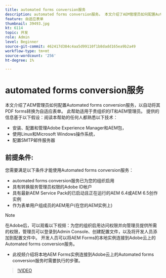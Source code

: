 ```yaml
---
title: automated forms conversion服务
description: automated forms conversion服务。 本文介绍了AEM管理员如何配置Automated forms conversion服务，以自动将其PDF forms转换为自适应表单。 此帮助适用于贵组织的IT和AEM管理员。
feature: 自适应表单
thumbnail: 39493.jpg
kt: 6114
topic: 开发
role: Admin
level: Beginner
source-git-commit: 462417d384c4aa5d99110f1b8dadd165ea9b2a49
workflow-type: tm+mt
source-wordcount: '256'
ht-degree: 1%

---
```


# automated forms conversion服务

本文介绍了AEM管理员如何配置Automated forms conversion服务，以自动将其PDF forms转换为自适应表单。 此帮助适用于贵组织的IT和AEM管理员。 提供的信息基于以下假设：阅读本帮助的任何人都熟悉以下技术：

* 安装、配置和管理Adobe Experience Manager和AEM包，
* 使用Linux和Microsoft Windows操作系统，
* 配置SMTP邮件服务器

## 前提条件:

您需要满足以下条件才能使用Automated forms conversion服务：

* automated forms conversion服务已为您的组织启用
* 具有转换服务管理员权限的Adobe ID帐户
* 具有最新AEM Service Pack的已启动且正在运行的AEM 6.4或AEM 6.5创作实例
* 作为表单用户组成员的AEM用户(在您的AEM实例上)

>[!NOTE]
>在Adobe后，可以观看以下视频：为您的组织启用访问权限并向管理员提供所需的权限，管理员可以登录到Admin Console、创建配置文件，以及将开发人员添加到配置文件中。 开发人员可以将AEM Forms的本地实例连接到Adobe云上的Automated forms conversion服务。

* 此视频介绍将本地AEM Forms实例连接到Adobe云上的Automated forms conversion服务时需要执行的步骤。

>[!VIDEO](https://video.tv.adobe.com/v/39493/?quality=9&learn=on)

